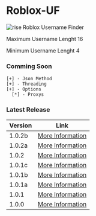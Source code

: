 # Roblox-UF
![rise](https://user-images.githubusercontent.com/70346064/97929353-93865200-1d43-11eb-8317-afd9b88cea49.png)
Roblox Username Finder 

Maximum Username Lenght 16

Minimum Username Lenght 4

### Comming Soon
```
[+] - Json Method
[+] - Threading
[+] - Options
  [*] - Proxys
  ```

### Latest Release

Version | Link
------------ | -------------
1.0.2b | [More Information](https://github.com/RisingCodes/Roblox-UF/releases/tag/1.0.2b "1.0.2b")
1.0.2a | [More Information](https://github.com/RisingCodes/Roblox-UF/releases/tag/1.0.2a "1.0.2a")
1.0.2 | [More Information](https://github.com/RisingCodes/Roblox-UF/releases/tag/1.0.2 "1.0.2")
1.0.1c | [More Information](https://github.com/RisingCodes/Roblox-UF/releases/tag/1.0.1c "1.0.1c")
1.0.1b | [More Information](https://github.com/RisingCodes/Roblox-UF/releases/tag/1.0.1b "1.0.1b")
1.0.1a | [More Information](https://github.com/RisingCodes/Roblox-UF/releases/tag/1.0.1a "1.0.1a")
1.0.1 | [More Information](https://github.com/HellFire0x/Roblox-UF/releases/tag/1.0.1 "1.0.1")
1.0.0 | [More Information](https://github.com/HellFire0x/Roblox-UF/releases/tag/1.0.0 "1.0.0")
